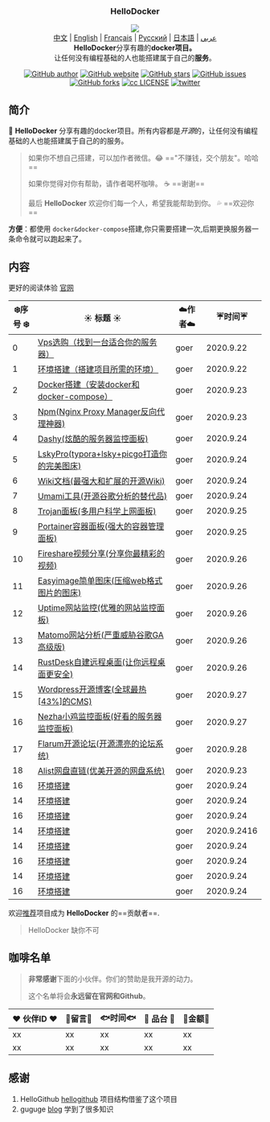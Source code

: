 <h3 align="center">
    HelloDocker
</h3>

<p align="center">
  <img src="https://lypro.gggggu.com/i/2022/09/21/632aa69e504d3.png"/>
  <br><a href="README.md">中文</a> | <a href="README_en.md">English</a> | <a href="README_fr.md">Français</a> | <a href="README_ru.md">Русский</a> | <a href="README_jp.md">日本語</a> | <a href="README_ar.md">عربي</a>
  <br><strong>HelloDocker</strong>分享有趣的<b>docker项目。</b><br>让任何没有编程基础的人也能搭建属于自己的<b>服务</b>。
</p>

<p align="center">
  <a href="https://github.com/vgoer/HelloDocker"><img src="https://img.shields.io/badge/作者-goer-orange" alt="GitHub author"></a>
    <a href="https://github.com/vgoer/HelloDocker"><img src="https://img.shields.io/badge/%E5%AE%98%E7%BD%91-halo-yellowgreen" alt="GitHub website"></a>
  <a href="https://github.com/vgoer/HelloDocker"><img src="https://img.shields.io/github/stars/vgoer/HelloDocker?style=plastic&logo=appveyor" alt="GitHub stars"></a>
  <a href="https://github.com/vgoer/HelloDocker/issues"><img src="https://img.shields.io/github/issues/vgoer/HelloDocker" alt="GitHub issues"></a>
  <a href="https://img.shields.io/github/forks"><img src="https://img.shields.io/github/forks/vgoer/HelloDocker" alt="GitHub forks"></a>
    <a href="https://github.com/vgoer/HelloDocker/blob/master/LICENSE"><img src="https://img.shields.io/github/license/vgoer/HelloDocker" alt="cc LICENSE"></a>
        <a href="https://twitter.com/GoerJack?style=social&logo=appveyor"><img src="https://img.shields.io/twitter/url?url=https%3A%2F%2Fgithub.com%2Fvgoer%2FHelloDocker%2F
" alt="twitter"></a>
</p>

## 简介

:jack_o_lantern: **HelloDocker** 分享有趣的docker项目。所有内容都是<i>开源</i>的，让任何没有编程基础的人也能搭建属于自己的的服务。   

>  如果你不想自己搭建，可以加作者微信。:joy:   =="不赚钱，交个朋友"。哈哈== 
> 
>  如果你觉得对你有帮助，请作者喝杯咖啡。 :coffee:   ==谢谢==
>
>  最后 **HelloDocker** 欢迎你们每一个人，希望我能帮助到你。  :sweat_drops:   ==欢迎你==

**方便**：都使用 `docker&docker-compose`搭建,你只需要搭建一次,后期更换服务器一条命令就可以跑起来了。



## 内容
更好的阅读体验 [官网](https://halo.gggggu.com/)


| :snowflake:序号 :snowflake: | :sunny: 标题 :sunny: | :cloud:作者:cloud: | :umbrella:时间:umbrella: |
| ------ | ------- | ----- | ------------ |
| 0 | [Vps选购（找到一台适合你的服务器）](./project/000.Vps选购.md) | goer | 2020.9.22 |
| 1                           | [环境搭建（搭建项目所需的环境）](./project/001.基础环境.md) | goer               | 2020.9.22                |
| 2                           | [Docker搭建（安装docker和docker-compose）](./project/002.Docker搭建.md) | goer               | 2020.9.23                |
| 3 | [Npm(Nginx Proxy Manager反向代理神器)](./project/004.Dashy炫酷监控面板.md) | goer | 2020.9.23 |
| 4 | [Dashy(炫酷的服务器监控面板)](./project/004.Dashy炫酷监控面板.md) | goer | 2020.9.24 |
| 5 | [LskyPro(typora+lsky+picgo打造你的完美图床)](./project/005.LskyPro图床.md) | goer | 2020.9.24 |
| 6 | [Wiki文档(最强大和扩展的开源Wiki)](./project/006.Wiki文档.md) | goer | 2020.9.24 |
| 7 | [Umami工具(开源谷歌分析的替代品)](./project/007.Umami工具.md) | goer | 2020.9.24 |
| 8 | [Trojan面板(多用户科学上网面板)](./project/008.Trojan面板.md) | goer | 2020.9.25 |
| 9 | [Portainer容器面板(强大的容器管理面板)](./project/009.Portainer面板.md) | goer | 2020.9.25 |
| 10 | [Fireshare视频分享(分享你最精彩的视频)](./project/010.Fireshare视频分享.md) | goer | 2020.9.26 |
| 11 | [Easyimage简单图床(压缩web格式图片的图床)](./project/002.Docker搭建.md) | goer | 2020.9.26 |
| 12 | [Uptime网站监控(优雅的网站监控面板)](./project/012.Uptime网站监控.md) | goer | 2020.9.26 |
| 13 | [Matomo网站分析(严重威胁谷歌GA高级版)](./project/013.Matomo谷歌分析.md) | goer | 2020.9.26 |
| 14 | [RustDesk自建远程桌面(让你远程桌面更安全)](./project/001.基础环境.md) | goer | 2020.9.26 |
| 15 | [Wordpress开源博客(全球最热[43%]的CMS)](./project/015.Wordpress开源博客.md) | goer | 2020.9.27 |
| 16 | [Nezha小鸡监控面板(好看的服务器监控面板)](./project/016.Nezha服务器监控面板.md) | goer | 2020.9.27 |
| 17 | [Flarum开源论坛(开源漂亮的论坛系统)](./project/017.Flarum开源论坛.md) | goer | 2020.9.28 |
| 18 | [Alist网盘直链(优美开源的网盘系统)](./project/018.Alist网盘直链.md) | goer | 2020.9.23 |
| 16 | [环境搭建](./project/001.基础环境.md) | goer | 2020.9.24 |
| 14 | [环境搭建](./project/001.基础环境.md) | goer | 2020.9.24 |
| 16 | [环境搭建](./project/001.基础环境.md) | goer | 2020.9.24 |
| 14 | [环境搭建](./project/001.基础环境.md) | goer | 2020.9.2416 |
| 14 | [环境搭建](./project/001.基础环境.md) | goer | 2020.9.24 |
| 16 | [环境搭建](./project/001.基础环境.md) | goer | 2020.9.24 |
| 14 | [环境搭建](./project/001.基础环境.md) | goer | 2020.9.24 |
| 16 | [环境搭建](./project/001.基础环境.md) | goer | 2020.9.24 |



欢迎[推荐](https://github.com/vgoer/HelloDocker/issues/new)项目成为 **HelloDocker** 的==贡献者==.

> HelloDocker 缺你不可



## 咖啡名单
> **非常感谢**下面的小伙伴。你们的赞助是我开源的动力。
>
> 这个名单将会**永远留在官网和Github**。


|  :heart: 伙伴ID  :heart: | :tiger:留言:tiger: | :fish:时间:fish: | :flags: 品台 :flags: | :ghost:金额:ghost: | 
| ------- | ----- | ------------ | ------ | ------ |
| xx | xx | xx | xx  |  xx |
| xx | xx | xx | xx  |  xx |



## 感谢

1. HelloGithub [hellogithub](https://hellogithub.com/) 项目结构借鉴了这个项目
2. guguge [blog](https://blog.laoda.de/)  学到了很多知识

